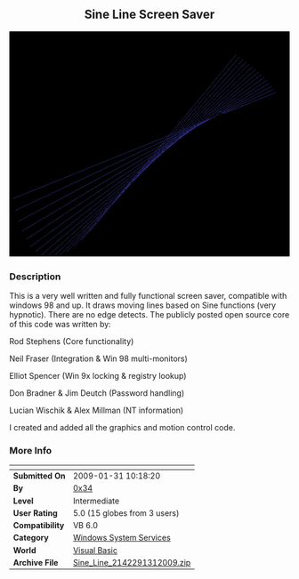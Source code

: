 ﻿<div align="center">

## Sine Line Screen Saver

<img src="PIC20091311325185023.JPG">
</div>

### Description

This is a very well written and fully functional screen saver, compatible with windows 98 and up. It draws moving lines based on Sine functions (very hypnotic). There are no edge detects. The publicly posted open source core of this code was written by:

Rod Stephens (Core functionality)

Neil Fraser (Integration &amp; Win 98 multi-monitors)

Elliot Spencer (Win 9x locking &amp; registry lookup)

Don Bradner &amp; Jim Deutch (Password handling)

Lucian Wischik &amp; Alex Millman (NT information)

I created and added all the graphics and motion control code.
 
### More Info
 


<span>             |<span>
---                |---
**Submitted On**   |2009-01-31 10:18:20
**By**             |[0x34](https://github.com/Planet-Source-Code/PSCIndex/blob/master/ByAuthor/0x34.md)
**Level**          |Intermediate
**User Rating**    |5.0 (15 globes from 3 users)
**Compatibility**  |VB 6\.0
**Category**       |[Windows System Services](https://github.com/Planet-Source-Code/PSCIndex/blob/master/ByCategory/windows-system-services__1-35.md)
**World**          |[Visual Basic](https://github.com/Planet-Source-Code/PSCIndex/blob/master/ByWorld/visual-basic.md)
**Archive File**   |[Sine\_Line\_2142291312009\.zip](https://github.com/Planet-Source-Code/0x34-sine-line-screen-saver__1-71702/archive/master.zip)








